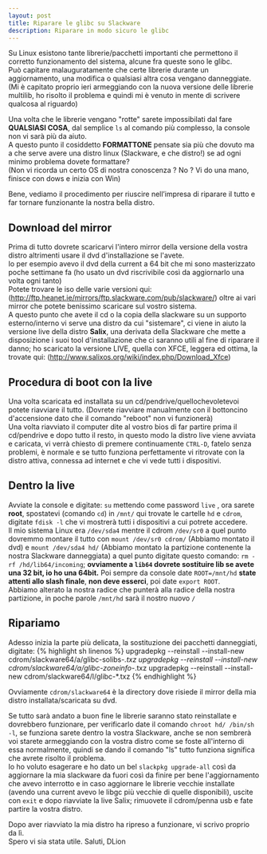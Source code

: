 ```yaml
---
layout: post
title: Riparare le glibc su Slackware
description: Riparare in modo sicuro le glibc
---
```

Su Linux esistono tante librerie/pacchetti importanti che permettono il corretto funzionamento del sistema, alcune fra queste sono le glibc.   
Può capitare malauguratamente che certe librerie durante un aggiornamento, una modifica o qualsiasi altra cosa vengano danneggiate.   
(Mi è capitato proprio ieri armeggiando con la nuova versione delle librerie multilib, ho risolto il problema e quindi mi è venuto in mente di scrivere qualcosa al riguardo)

Una volta che le librerie vengano "rotte" sarete impossibilati dal fare **QUALSIASI COSA**, dal semplice `ls` al comando più complesso, la console non vi sarà più da aiuto.   
A questo punto il cosiddetto **FORMATTONE** pensate sia più che dovuto ma a che serve avere una distro linux (Slackware, e che distro!) se ad ogni minimo problema dovete formattare?   
(Non vi ricorda un certo OS di nostra conoscenza ? No ? Vi do una mano, finisce con dows e inizia con Win)

Bene, vediamo il procedimento per riuscire nell’impresa di riparare il tutto e far tornare funzionante la nostra bella distro.

## Download del mirror
Prima di tutto dovrete scaricarvi l'intero mirror della versione della vostra distro altrimenti usare il dvd d'installazione se l'avete.   
Io per esempio avevo il dvd della current a 64 bit che mi sono masterizzato poche settimane fa (ho usato un dvd riscrivibile così da aggiornarlo una volta ogni tanto)   
Potete trovare le iso delle varie versioni qui: (http://ftp.heanet.ie/mirrors/ftp.slackware.com/pub/slackware/) oltre ai vari mirror che potete benissimo scaricare sul vostro sistema.   
A questo punto che avete il cd o la copia della slackware su un supporto esterno/interno vi serve una distro da cui "sistemare", ci viene in aiuto la versione live della distro **Salix**, una derivata della Slackware che mette a disposizione i suoi tool d'installazione che ci saranno utili al fine di riparare il danno; ho scaricato la versione LIVE, quella con XFCE, leggera ed ottima, la trovate qui: (http://www.salixos.org/wiki/index.php/Download_Xfce)

## Procedura di boot con la live
Una volta scaricata ed installata su un cd/pendrive/quellochevoletevoi potete riavviare il tutto. (Dovrete riavviare manualmente con il bottoncino d'accensione dato che il comando "reboot" non vi funzionerà)   
Una volta riavviato il computer dite al vostro bios di far partire prima il cd/pendrive e dopo tutto il resto, in questo modo la distro live viene avviata e caricata, vi verrà chiesto di premere continuamente `CTRL-D`, fatelo senza problemi, è normale e se tutto funziona perfettamente vi ritrovate con la distro attiva, connessa ad internet e che vi vede tutti i dispositivi.

## Dentro la live
Avviate la console e digitate: `su` mettendo come password `live` , ora sarete **root**, spostatevi (comando `cd`) in `/mnt/` qui trovate le cartelle `hd` e `cdrom`, digitate `fdisk -l` che vi mostrerà tutti i dispositivi a cui potrete accedere.   
Il mio sistema Linux era `/dev/sda4` mentre il cdrom `/dev/sr0` a quel punto dovremmo montare il tutto con `mount /dev/sr0 cdrom/` (Abbiamo montato il dvd) e `mount /dev/sda4 hd/` (Abbiamo montato la partizione contenente la nostra Slackware danneggiata) a quel punto digitate questo comando: `rm -rf /hd/lib64/incoming`; **ovviamente a `lib64` dovrete sostituire lib se avete una 32 bit, io ho una 64bit.** Poi sempre da console date `ROOT=/mnt/hd` **state attenti allo slash finale**, **non deve esserci**, poi date `export ROOT`.   
Abbiamo alterato la nostra radice che punterà alla radice della nostra partizione, in poche parole `/mnt/hd` sarà il nostro nuovo `/`

## Ripariamo
Adesso inizia la parte più delicata, la sostituzione dei pacchetti danneggiati, digitate:
{% highlight sh linenos %}
upgradepkg --reinstall --install-new cdrom/slackware64/a/glibc-solibs-*.txz
upgradepkg --reinstall --install-new cdrom/slackware64/a/glibc-zoneinfo-*.txz
upgradepkg --reinstall --install-new cdrom/slackware64/l/glibc-*.txz
{% endhighlight %}

Ovviamente `cdrom/slackware64` è la directory dove risiede il mirror della mia distro installata/scaricata su dvd.

Se tutto sarà andato a buon fine le librerie saranno stato reinstallate e dovrebbero funzionare, per verificarlo date il comando `chroot hd/ /bin/sh -l`, se funziona sarete dentro la vostra Slackware, anche se non sembrerà voi starete armeggiando con la vostra distro come se foste all'interno di essa normalmente, quindi se dando il comando "ls" tutto funziona significa che avrete risolto il problema.   
Io ho voluto esagerare e ho dato un bel `slackpkg upgrade-all` così da aggiornare la mia slackware da fuori così da finire per bene l'aggiornamento che avevo interrotto e in caso aggiornare le librerie vecchie installate (avendo una current avevo le libgc più vecchie di quelle disponibili), uscite con `exit` e dopo riavviate la live Salix; rimuovete il cdrom/penna usb e fate partire la vostra distro.

Dopo aver riavviato la mia distro ha ripreso a funzionare, vi scrivo proprio da lì.   
Spero vi sia stata utile.
Saluti, DLion
